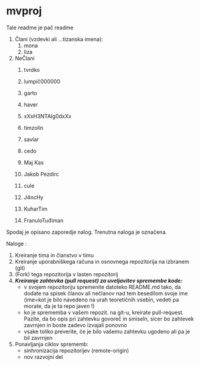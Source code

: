 # mvproj

Tale readme je pač readme

1. Člani (vzdevki ali ...tizanska imena):
   1. mona
   2. liza
2. NeČlani
   1. tvrdko
   2. lumpič000000

   3. garto
   4. haver
   69. xXxH3NTAIg0dxXx
   5. timzolin
   6. savlar
   5. cedo
   5. Maj Kas


   6. Jakob Pezdirc

   7. cule

   
   7. J4ncHy

   7. KuharTim 

   6. FranuloTuđiman





Spodaj je opisano zaporedje nalog. Trenutna naloga je označena.

Naloge :
1. Kreiranje tima in članstvo v timu
2. Kreiranje uporabniškega računa in osnovnega repozitorija na izbranem (git)
3. (Fork) tega repozitorija v lasten repozitorij
4. **_Kreiranje zahtevka (pull request) za uveljavitev spremembe kode:_**
   * v svojem repozitoriju spremenite datoteko README.md tako, da dodate na spisek članov ali nečlanov nad tem besedilom svoje ime (ime=kot je bilo navedeno na urah teoretičnih vsebin, vedeti pa morate, da je ta repo javen !)
   * ko je sprememba v vašem repozit. na git-u, kreirate pull-request. Pazite, da bo opis pri zahtevku govoreč in smiseln, sicer bo zahtevek zavrnjen in boste zadevo izvajali ponovno
   * vsake toliko preverite, če je bilo vašemu zahtevku ugodeno ali pa je bil zavrnjen
5. Ponavljanja ciklov sprememb:
   * sinhronizacija repozitorijev (remote-origin)
   * nov razvojni del
